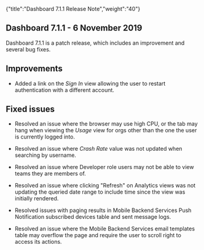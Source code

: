 {"title":"Dashboard 7.1.1 Release Note","weight":"40"} 

## Dashboard 7.1.1 - 6 November 2019

Dashboard 7.1.1 is a patch release, which includes an improvement and several bug fixes.

## Improvements

*   Added a link on the _Sign In_ view allowing the user to restart authentication with a different account.
    

## Fixed issues

*   Resolved an issue where the browser may use high CPU, or the tab may hang when viewing the _Usage_ view for orgs other than the one the user is currently logged into.
    
*   Resolved an issue where _Crash Rate_ value was not updated when searching by username.
    
*   Resolved an issue where Developer role users may not be able to view teams they are members of.
    
*   Resolved an issue where clicking "Refresh" on Analytics views was not updating the queried date range to include time since the view was initially rendered.
    
*   Resolved issues with paging results in Mobile Backend Services Push Notification subscribed devices table and sent message logs.
    
*   Resolved an issue where the Mobile Backend Services email templates table may overflow the page and require the user to scroll right to access its actions.